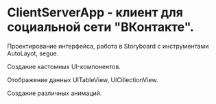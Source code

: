 # ClientServerApp - клиент для социальной сети "ВКонтакте".

Проектирование интерфейса, работа в Storyboard c инструментами AutoLayot, segue.

Создание кастомных UI-компонентов.

Отображение данных UITableView, UICillectionView.

Создание различных анимаций.
